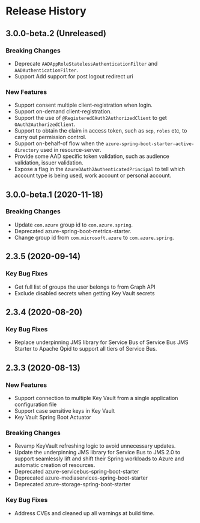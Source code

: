 # Release History

## 3.0.0-beta.2 (Unreleased)
### Breaking Changes
- Deprecate `AADAppRoleStatelessAuthenticationFilter` and `AADAuthenticationFilter`.
- Support Add support for post logout redirect uri

### New Features
- Support consent multiple client-registration when login.
- Support on-demand client-registration.
- Support the use of `@RegisteredOAuth2AuthorizedClient` to get `OAuth2AuthorizedClient`.
- Support to obtain the claim in access token, such as `scp`, `roles` etc, to carry out permission control.
- Support on-behalf-of flow when the `azure-spring-boot-starter-active-directory` used in resource-server.
- Provide some AAD specific token validation, such as audience validation, issuer validation.
- Expose a flag in the `AzureOAuth2AuthenticatedPrincipal` to tell which account type is being used, work account or personal account.

## 3.0.0-beta.1 (2020-11-18)
### Breaking Changes
- Update `com.azure` group id to `com.azure.spring`.
- Deprecated azure-spring-boot-metrics-starter.
- Change group id from `com.microsoft.azure` to `com.azure.spring`.

## 2.3.5 (2020-09-14)
### Key Bug Fixes
- Get full list of groups the user belongs to from Graph API
- Exclude disabled secrets when getting Key Vault secrets

## 2.3.4 (2020-08-20)
### Key Bug Fixes
- Replace underpinning JMS library for Service Bus of Service Bus JMS Starter to Apache Qpid to support all tiers of Service Bus.

## 2.3.3 (2020-08-13)
### New Features
- Support connection to multiple Key Vault from a single application configuration file 
- Support case sensitive keys in Key Vault 
- Key Vault Spring Boot Actuator 

### Breaking Changes 
- Revamp KeyVault refreshing logic to avoid unnecessary updates. 
- Update the underpinning JMS library for Service Bus to JMS 2.0 to support seamlessly lift and shift their Spring workloads to Azure and automatic creation of resources.
- Deprecated azure-servicebus-spring-boot-starter
- Deprecated azure-mediaservices-spring-boot-starter
- Deprecated azure-storage-spring-boot-starter

### Key Bug Fixes 
- Address CVEs and cleaned up all warnings at build time. 

